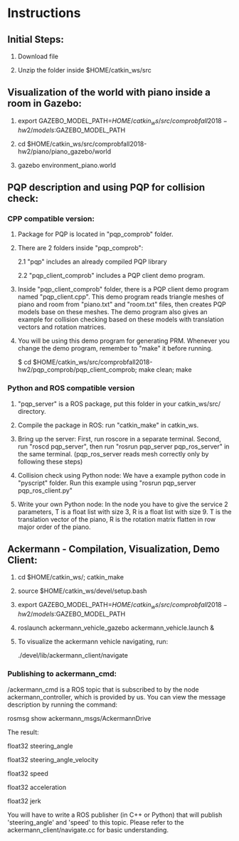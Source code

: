 # Instructions

## Initial Steps:

1. Download file 

2. Unzip the folder inside $HOME/catkin_ws/src


## Visualization of the world with piano inside a room in Gazebo:

1. export GAZEBO_MODEL_PATH=$HOME/catkin_ws/src/comprobfall2018-hw2/models:$GAZEBO_MODEL_PATH

2. cd $HOME/catkin_ws/src/comprobfall2018-hw2/piano/piano_gazebo/world

3. gazebo environment_piano.world



## PQP description and using PQP for collision check:

### CPP compatible version:

1. Package for PQP is located in "pqp_comprob" folder. 

2. There are 2 folders inside "pqp_comprob": 

   2.1 "pqp" includes an already compiled PQP library

   2.2 "pqp_client_comprob" includes a PQP client demo program.

3. Inside "pqp_client_comprob" folder, there is a PQP client demo program named "pqp_client.cpp". 
This demo program reads triangle meshes of piano and room from "piano.txt" and "room.txt" files, 
then creates PQP models base on these meshes. 
The demo program also gives an example for collision checking based on these models with translation vectors and 
rotation matrices.

4. You will be using this demo program for generating PRM. Whenever you change the demo program, 
remember to "make" it before running.
   
   $ cd $HOME/catkin_ws/src/comprobfall2018-hw2/pqp_comprob/pqp_client_comprob; make clean; make

### Python and ROS compatible version

1. "pqp_server" is a ROS package, put this folder in your catkin_ws/src/ directory.

2. Compile the package in ROS: run "catkin_make" in catkin_ws.

3. Bring up the server: First, run roscore in a separate terminal. Second, run "roscd pqp_server", then run "rosrun pqp_server pqp_ros_server" in the same terminal. (pqp_ros_server reads mesh correctly only by following these steps)

4. Collision check using Python node: We have a example python code in "pyscript" folder. Run this example using "rosrun pqp_server pqp_ros_client.py"

5. Write your own Python node: In the node you have to give the service 2 parameters, T is a float list with size 3, R is a float list with size 9. T is the translation vector of the piano, R is the rotation matrix flatten in row major order of the piano.


## Ackermann - Compilation, Visualization, Demo Client:

1. cd $HOME/catkin_ws/; catkin_make

2. source $HOME/catkin_ws/devel/setup.bash

3. export GAZEBO_MODEL_PATH=$HOME/catkin_ws/src/comprobfall2018-hw2/models:$GAZEBO_MODEL_PATH

4. roslaunch ackermann_vehicle_gazebo ackermann_vehicle.launch &

5. To visualize the ackermann vehicle navigating, run:

   ./devel/lib/ackermann_client/navigate

### Publishing to ackermann_cmd:

/ackermann_cmd is a ROS topic that is subscribed to by the node ackermann_controller, which is provided by us. You can view the message description by running the command:

rosmsg show ackermann_msgs/AckermannDrive

The result:

float32 steering_angle

float32 steering_angle_velocity

float32 speed

float32 acceleration

float32 jerk

You will have to write a ROS publisher (in C++ or Python) that will
publish 'steering_angle' and 'speed' to this topic. Please refer to the ackermann_client/navigate.cc for basic understanding.

